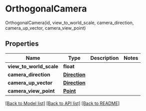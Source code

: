 # OrthogonalCamera

OrthogonalCamera(id, view_to_world_scale, camera_direction, camera_up_vector, camera_view_point)
## Properties
Name | Type | Description | Notes
------------ | ------------- | ------------- | -------------
**view_to_world_scale** | **float** |  | 
**camera_direction** | [**Direction**](Direction.md) |  | 
**camera_up_vector** | [**Direction**](Direction.md) |  | 
**camera_view_point** | [**Point**](Point.md) |  | 

[[Back to Model list]](../README.md#documentation-for-models) [[Back to API list]](../README.md#documentation-for-api-endpoints) [[Back to README]](../README.md)



